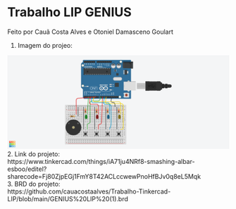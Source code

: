 # Trabalho LIP GENIUS
Feito por Cauã Costa Alves e Otoniel Damasceno Goulart

1. Imagem do projeo:
 <div align="center"> 
    <img src="https://github.com/cauacostaalves/Trabalho-Tinkercad-LIP/blob/main/GENIUS%20LIP.png">
 </div>	
2. Link do projeto: <br>
   https://www.tinkercad.com/things/iA71ju4NRf8-smashing-albar-esboo/editel?sharecode=Fj80ZjpEGj1FmY8T42ACLccwewPnoHfBJv0q8eL5Mqk <br>
3. BRD do projeto: <br>
   https://github.com/cauacostaalves/Trabalho-Tinkercad-LIP/blob/main/GENIUS%20LIP%20(1).brd


